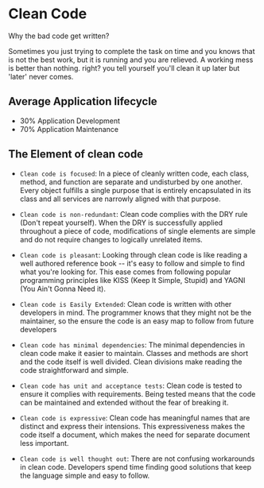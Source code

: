 # Clean Code
Why the bad code get written?

Sometimes you just trying to complete the task on time and you knows that is not the best work, but it is running and you are relieved. A working mess is better than nothing. right? you tell yourself you'll clean it up later but 'later' never comes.

## Average Application lifecycle
- 30% Application Development
- 70% Application Maintenance

## The Element of clean code
- `Clean code is focused`: In a piece of cleanly written code, each class, method, and function are separate and undisturbed by one another. Every object fulfills a single purpose that is entirely encapsulated in its class and all services are narrowly aligned with that purpose.

- `Clean code is non-redundant`: Clean code complies with the DRY rule (Don't repeat yourself). When the DRY is successfully applied throughout a piece of code, modifications of single elements are simple and do not require changes to logically unrelated items.

- `Clean code is pleasant`: Looking through clean code is like reading a well authored reference book -- it's easy to follow and simple to find what you're looking for. This ease comes from following popular programming principles like KISS (Keep It Simple, Stupid) and YAGNI (You Ain't Gonna Need it).

- `Clean code is Easily Extended`: Clean code is written with other developers in mind. The programmer knows that they might not be the maintainer, so the ensure the code is an easy map to follow from future developers

- `Clean code has minimal dependencies`: The minimal dependencies in clean code make it easier to maintain. Classes and methods are short and the code itself is well divided. Clean divisions make reading the code straightforward and simple.

- `Clean code has unit and acceptance tests`: Clean code is tested to ensure it complies with requirements. Being tested means that the code can be maintained and extended without the fear of breaking it.

- `Clean code is expressive`: Clean code has meaningful names that are distinct and express their intensions. This expressiveness makes the code itself a document, which makes the need for separate document less important.

- `Clean code is well thought out`: There are not confusing workarounds in clean code. Developers spend time finding good solutions that keep the language simple and easy to follow.
